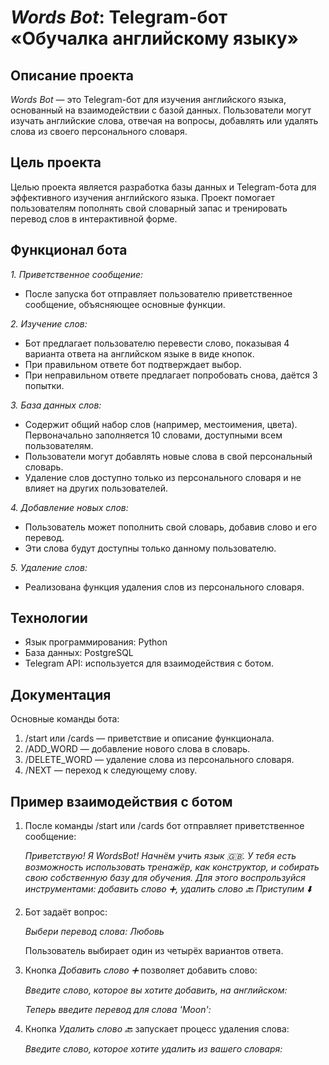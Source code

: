 # *Words Bot*: Telegram-бот «Обучалка английскому языку»

## Описание проекта
*Words Bot* — это Telegram-бот для изучения английского языка, основанный на взаимодействии с базой данных. Пользователи могут изучать английские слова, отвечая на вопросы, добавлять или удалять слова из своего персонального словаря.

## Цель проекта
Целью проекта является разработка базы данных и Telegram-бота для эффективного изучения английского языка. Проект помогает пользователям пополнять свой словарный запас и тренировать перевод слов в интерактивной форме.

## Функционал бота
*1. Приветственное сообщение:*
- После запуска бот отправляет пользователю приветственное сообщение, объясняющее основные функции.

*2. Изучение слов:*
- Бот предлагает пользователю перевести слово, показывая 4 варианта ответа на английском языке в виде кнопок.
- При правильном ответе бот подтверждает выбор.
- При неправильном ответе предлагает попробовать снова, даётся 3 попытки.
  
*3. База данных слов:*
- Содержит общий набор слов (например, местоимения, цвета). Первоначально заполняется 10 словами, доступными всем пользователям.
- Пользователи могут добавлять новые слова в свой персональный словарь.
- Удаление слов доступно только из персонального словаря и не влияет на других пользователей.
  
*4. Добавление новых слов:*
- Пользователь может пополнить свой словарь, добавив слово и его перевод.
- Эти слова будут доступны только данному пользователю.
  
*5. Удаление слов:*
- Реализована функция удаления слов из персонального словаря.
  
## Технологии
- Язык программирования: Python
- База данных: PostgreSQL
- Telegram API: используется для взаимодействия с ботом.
  
## Документация
Основные команды бота:
1. /start или /cards — приветствие и описание функционала.
2. /ADD_WORD — добавление нового слова в словарь.
3. /DELETE_WORD — удаление слова из персонального словаря.
4. /NEXT — переход к следующему слову.

## Пример взаимодействия с ботом
1. После команды /start или /cards бот отправляет приветственное сообщение:
   
   *Приветствую!*
*Я WordsBot! Начнём учить язык 🇬🇧.*
*У тебя есть возможность использовать тренажёр,
как конструктор, и собирать свою собственную базу для обучения.*
*Для этого воспрользуйся инструментами:*
*добавить слово ➕,*
*удалить слово 🔙*
*Приступим ⬇️*

2. Бот задаёт вопрос:

   *Выбери перевод слова: Любовь*

   Пользователь выбирает один из четырёх вариантов ответа.

3. Кнопка *Добавить слово ➕* позволяет добавить слово:
   
   *Введите слово, которое вы хотите добавить, на английском:*

   *Теперь введите перевод для слова 'Moon':*

4. Кнопка *Удалить слово 🔙* запускает процесс удаления слова:
   
   *Введите слово, которое хотите удалить из вашего словаря:*
